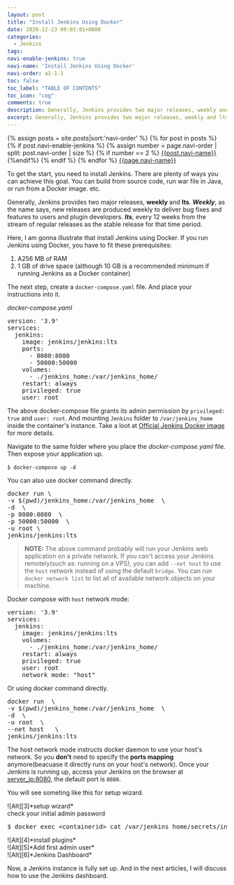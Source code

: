 ```yaml
---
layout: post
title: "Install Jenkins Using Docker"
date: 2020-12-23 09:03:01+0800
categories:
  - Jenkins
tags:
navi-enable-jenkins: true
navi-name: 'Install Jenkins Using Docker'
navi-order: a1-1-1
toc: false
toc_label: "TABLE OF CONTENTS"
toc_icon: "cog"
comments: true
description: Generally, Jenkins provides two major releases, weekly and lts. Weekly, as the name says, new releases are produced weekly to deliver bug fixes and features to users and plugin developers. lts, every 12 weeks from the stream of regular releases as the stable release for that time period.
excerpt: Generally, Jenkins provides two major releases, weekly and lts. weekly, as the name says, new releases are produced weekly to deliver bug fixes and features to users and plugin developers. lts, every 12 weeks from the stream of regular releases as the stable release for that time period.
---
```

<!--navigation bar-->
<div class='navi-link-container'>
  {% assign posts = site.posts|sort:'navi-order' %}
  {% for post in posts %}
    {% if post.navi-enable-jenkins %}
        {% assign number = page.navi-order | split: post.navi-order | size %}
        {% if number == 2 %}
            <a href="{{ site.baseurl }}{{ post.url }}" class='navi-link'>{{post.navi-name}}</a>
        {%endif%}
    {% endif %}
  {% endfor %}
<a class='navi-link' href="">{{page.navi-name}}</a>
</div>
<!--navigation bar-->

To get the start, you need to install Jenkins. There are plenty of ways you can achieve this goal. You can build from source code, run war file in Java, or run from a Docker image. etc.

Generally, Jenkins provides two major releases, **weekly** and **lts**. ***Weekly***, as the name says, new releases are produced weekly to deliver bug fixes and features to users and plugin developers. ***lts***, every 12 weeks from the stream of regular releases as the stable release for that time period.

Here, I am gonna illustrate that install Jenkins using Docker. If you run Jenkins using Docker, you have to fit these prerequisites:
1. A256 MB of RAM
2. 1 GB of drive space (although 10 GB is a recommended minimum if running Jenkins as a Docker container)

The next step, create a `docker-compose.yaml` file. And place your instructions into it.

*docker-compose.yaml*
<pre>
version: '3.9'
services:
  jenkins:
    image: jenkins/jenkins:<bold>lts</bold>
    ports:
      - 8080:8080
      - 50000:50000
    volumes:
      - ./jenkins_home:/var/jenkins_home/
    restart: always
    <bold>privileged: true</bold>
    <bold>user: root</bold>
</pre>

The above docker-compose file grants its admin permission by `privileged: true` and `user: root`. And mounting `Jenkins` folder to `/var/jenkins_home` inside the container's instance.  Take a loot at [Official Jenkins Docker image][1] for more details.

Navigate to the same folder where you place the *docker-compose.yaml* file. Then expose your application up.
```
$ docker-compose up -d
```

You can also use docker command directly.
<pre>
docker run \
-v $(pwd)/jenkins_home:/var/jenkins_home  \
-d  \
-p 8080:8080  \
-p 50000:50000  \
-u root \
jenkins/jenkins:lts 
</pre>


<blockquote class="quote">
<b>NOTE:</b>
The above command probably will run your Jenkins web application on a private network. If you can't access your Jenkins remotely(such as: running on a VPS), you can add <code>--net host</code>  to use the <code>host</code> network instead of using the default <code>bridge</code>. You can run <code>docker network list</code> to list all of available network objects on your machine.
</blockquote>

Docker compose with `host` network mode:
<pre>
version: '3.9'
services:
  jenkins:
    image: jenkins/jenkins:lts
    volumes:
      - ./jenkins_home:/var/jenkins_home/
    restart: always
    privileged: true
    user: root
    <red-bold>network_mode: "host"</red-bold>
</pre>
Or using docker command directly.
<pre>
docker run  \
-v $(pwd)/jenkins_home:/var/jenkins_home  \
-d  \
-u root  \
<red-bold>--net host</red-bold>   \
jenkins/jenkins:lts
</pre>
The <red-bold>host</red-bold> network mode instructs docker daemon to use your host's network. So you <b>don't</b> need to specify the <b>ports mapping</b> anymore(beacuase it directly runs on your host's network). Once your Jenkins is running up,  access your Jenkins on the browser at [server_ip:8080][2], the default port is `8080`.

You will see someting like this for setup wizard.
<div class="imgcenter" markdown="1">
![Alt][3]*setup wizard*
</div>
check your initial admin password
<pre>
$ docker exec &lt;containerid&gt; cat /var/jenkins_home/secrets/initialAdminPassword
</pre>
<div class="imgcenter" markdown="1">
![Alt][4]*install plugins*
</div>

<div class="imgcenter" markdown="1">
![Alt][5]*Add first admin user*
</div>

<div class="imgcenter" markdown="1">
![Alt][6]*Jenkins Dashboard*
</div>

Now, a Jenkins instance is fully set up. And in the next articles, I will discuss how to use the Jenkins dashboard.

[1]: https://github.com/jenkinsci/docker
[2]: http://server_ip:8080
[3]: /public/img/2020-12-24-install-jenkins-on-docker-a.png
[4]: /public/img/2020-12-24-install-jenkins-on-docker-b.png
[5]: /public/img/2020-12-24-install-jenkins-on-docker-c.png
[6]: /public/img/2020-12-24-install-jenkins-on-docker-e.png

